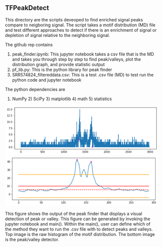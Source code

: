 ## TFPeakDetect
This directory are the scripts deveoped to find enriched signal peaks compare to neigboring signal. The script takes a motif distribution (MD) file and test different approaches to detect if there is an enrichment of signal or depletion of signal relative to the neighboring signal.

The github rep contains

1) peak_finder.ipynb: This jupyter notebook takes a csv file that is the MD and takes you through step by step to find peak/valleys, plot the distribution graph, and provide statistic output
2) pf_lib.py: This is the python library for peak finder
3) SRR574824_filtereddata.csv: This is a test .csv file (MD) to test run the python code and jupyter notebook

The python dependencies are 
1) NumPy  2) SciPy  3) matplotlib  4) math  5) statistics


![peak/valley output histo png image](https://github.com/jessicatwes/pythonScripts_bioinformatic/blob/main/peakFinder/images/peak_output.png)
![peak/valley output pf png image](https://github.com/jessicatwes/pythonScripts_bioinformatic/blob/main/peakFinder/images/peak_output2.png)

This figure shows the output of the peak finder that displays a visual detection of peak or valley. This figure can be generated by invoking the jupyter notebook and main(). Within the main(), user can define which of the method they want to run the .csv file with to detect peaks and valleys. Top image is the raw histogram of the motif distribution. The bottom image is the peak/valley detector.
